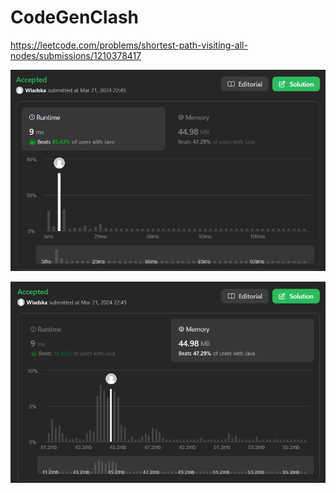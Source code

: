 # CodeGenClash

https://leetcode.com/problems/shortest-path-visiting-all-nodes/submissions/1210378417

![runtime](./images/leetcodesummary/runtime.png)

![memory](./images/leetcodesummary/memory.png)